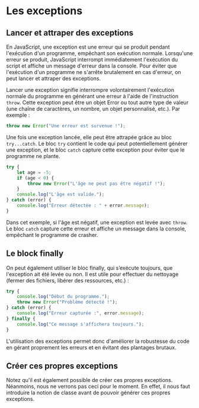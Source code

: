 # Les exceptions

## Lancer et attraper des exceptions
En JavaScript, une exception est une erreur qui se produit pendant l'exécution d'un programme, empêchant son exécution normale. Lorsqu'une erreur se produit, JavaScript interrompt immédiatement l'exécution du script et affiche un message d'erreur dans la console. Pour éviter que l'exécution d'un programme ne s'arrête brutalement en cas d'erreur, on peut lancer et attraper des exceptions.

Lancer une exception signifie interrompre volontairement l'exécution normale du programme en générant une erreur à l'aide de l'instruction `throw`. Cette exception peut être un objet Error ou tout autre type de valeur (une chaîne de caractères, un nombre, un objet personnalisé, etc.). Par exemple :

```javascript
throw new Error("Une erreur est survenue !");
```

Une fois une exception lancée, elle peut être attrapée grâce au bloc `try...catch`. Le bloc `try` contient le code qui peut potentiellement générer une exception, et le bloc `catch` capture cette exception pour éviter que le programme ne plante.

```javascript
try {
    let age = -5;
    if (age < 0) {
        throw new Error("L'âge ne peut pas être négatif !");
    }
    console.log("L'âge est valide.");
} catch (error) {
    console.log("Erreur détectée : " + error.message);
}
```

Dans cet exemple, si l'âge est négatif, une exception est levée avec `throw`. Le bloc `catch` capture cette erreur et affiche un message dans la console, empêchant le programme de crasher.

## Le block finally
On peut également utiliser le bloc finally, qui s’exécute toujours, que l'exception ait été levée ou non. Il est utile pour effectuer du nettoyage (fermer des fichiers, libérer des ressources, etc.) :

```javascript
try {
    console.log("Début du programme.");
    throw new Error("Problème détecté !");
} catch (error) {
    console.log("Erreur capturée :", error.message);
} finally {
    console.log("Ce message s'affichera toujours.");
}
```

L'utilisation des exceptions permet donc d'améliorer la robustesse du code en gérant proprement les erreurs et en évitant des plantages brutaux.

## Créer ces propres exceptions
Notez qu'il est également possible de créer ces propres exceptions. Néanmoins, nous ne verrons pas ceci pour le moment. En effet, il nous faut introduire la notion de classe avant de pouvoir générer ces propres exceptions.

